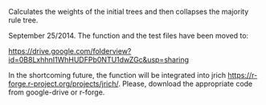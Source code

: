 Calculates the weights of the initial trees and then collapses the majority rule tree.

September 25/2014. The function and the test files have been moved to:

https://drive.google.com/folderview?id=0B8LxhhnI1WhHUDFPb0NTU1dwZGc&usp=sharing

In the shortcoming future, the function will be integrated into jrich https://r-forge.r-project.org/projects/jrich/. Please, download the appropriate code from google-drive or r-forge.
